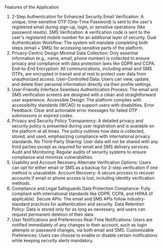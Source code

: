 Features of the Application
1. 2-Step Authentication for Enhanced Security
Email Verification:
A unique, time-sensitive OTP (One-Time Password) is sent to the user's registered email during sign-up, login, or sensitive operations (like password resets).
SMS Verification:
A verification code is sent to the user's registered mobile number for an additional layer of security.
Dual Authentication Workflow:
The system will mandate completing both steps (email + SMS) for accessing sensitive parts of the platform.
2. Privacy-Centric Design
Minimal Data Collection:
Only essential information (e.g., name, email, phone number) is collected to ensure privacy and compliance with data protection laws like GDPR and CCPA.
End-to-End Encryption:
All communications, including email and SMS OTPs, are encrypted in transit and at rest to protect user data from unauthorized access.
User-Controlled Data:
Users can view, update, and delete their personal information directly via their profile settings.
3. User-Friendly Interface
Seamless Authentication Process:
The email and SMS verification screens are designed with a clean and straightforward user experience.
Accessible Design:
The platform complies with accessibility standards (WCAG) to support users with disabilities.
Error Feedback:
Clear and actionable error messages for failed OTP submissions or expired codes.
4. Privacy and Security Policy
Transparency:
A detailed privacy and security policy is presented during user registration and is available on the platform at all times.
The policy outlines how data is collected, stored, and used, emphasizing compliance with international privacy standards.
No Third-Party Sharing:
User data will not be shared with any third parties except as required for email and SMS delivery services.
Audit and Monitoring:
Regular audits of security systems to ensure compliance and minimize vulnerabilities.
5. Usability and Account Recovery
Alternate Verification Options:
Users can opt for either email or SMS as a backup for 2-step verification if one method is unavailable.
Account Recovery:
A secure process to recover accounts if email or phone access is lost, including identity verification methods.
6. Compliance and Legal Safeguards
Data Protection Compliance:
Fully compliant with international standards like GDPR, CCPA, and HIPAA (if applicable).
Secure APIs:
The email and SMS APIs follow industry-standard practices for authentication and security.
Data Retention Policy:
Data is stored only for as long as necessary, and users can request permanent deletion of their data.
7. User Notifications and Preferences
Real-Time Notifications:
Users are notified immediately of any changes to their account, such as login attempts or password changes, via both email and SMS.
Customizable Preferences:
Users can choose to enable or disable certain notifications while keeping security alerts mandatory.
